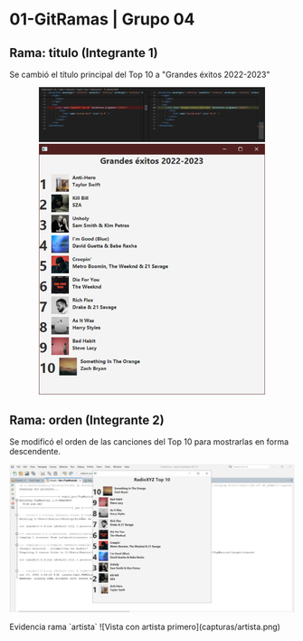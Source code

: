 # 01-GitRamas | Grupo 04

## Rama: titulo (Integrante 1)
Se cambió el título principal del Top 10 a "Grandes éxitos 2022-2023"

<div align="center">
  <kbd>
    <img style='width:400px' src="./TopMusical/img/titulo_cambio.png"/>
    <img style='width:400px' src="./TopMusical/img/titulo_resultado.png"/>
  </kbd>
</div>

## Rama: orden (Integrante 2)
Se modificó el orden de las canciones del Top 10 para mostrarlas en forma descendente.
<p align="center">
  <img src="./TopMusical/img/prueba.png" alt="Captura del Top 10" width="800"/>
</p>
Evidencia rama `artista`
![Vista con artista primero](capturas/artista.png)